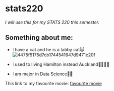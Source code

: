 # stats220

*I will use this for my STATS 220 this semester.*

## Something about me:

* I have a cat and he is a tabby cat🐱![4475f5175d7cb1744541647d9471c20f](https://github.com/AriaWang125/stats220/assets/161390543/116be74f-d0c0-4d06-ba59-b421d8c88940)

* I used to living Hamilton instead Auckland👨‍👩‍👧‍👧

* I am major in Data Science👩‍💻

This link to my favourite movie: [favourite movie](https://en.wikipedia.org/wiki/Howl%27s_Moving_Castle_(film))
